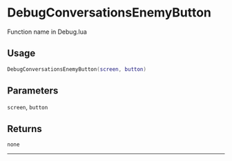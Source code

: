# DebugConversationsEnemyButton
Function name in Debug.lua
## Usage
```lua
DebugConversationsEnemyButton(screen, button)
```
## Parameters
`screen`, `button`
## Returns
`none`

---